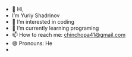 - 👋 Hi,
- I’m Yuriy Shadrinov
- 👀 I’m interested in coding
- 🌱 I’m currently learning programing
- 📫 How to reach me: chinchopa41@gmail.com
- 😄 Pronouns: He
- 

<!---
ChapMan999/ChapMan999 is a ✨ special ✨ repository because its `README.md` (this file) appears on your GitHub profile.
You can click the Preview link to take a look at your changes.
--->
